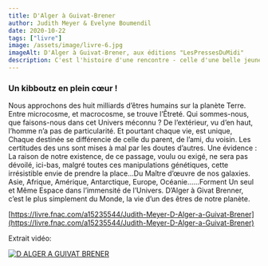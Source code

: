 ```yaml
---
title: D'Alger à Guivat-Brener
author: Judith Meyer & Evelyne Boumendil
date: 2020-10-22
tags: ["livre"]
image: /assets/image/livre-6.jpg
imageAlt: D'Alger à Guivat-Brener, aux éditions "LesPressesDuMidi"
description: C'est l'histoire d'une rencontre - celle d'une belle jeune femme qu'on a, un temps, nommé rappatriée d'Algérie, avec le kibboutz de ses rêves d'antan. Ils se sont vus, adoptés, aimés. C'est aussi le récit d'un retour. Les années ont passées, mais, c'est au kibboutz que les valises se sont définitivement posées. La volonté de cette femme, Evelyne Rahel, a permis le bonheur d'une famille.
---
```


### Un kibboutz en plein cœur !

Nous approchons des huit milliards d’êtres humains sur la planète Terre. Entre microcosme, et macrocosme, se trouve l’Êtreté. Qui sommes-nous, que faisons-nous dans cet Univers méconnu ?
De l’extérieur, vu d’en haut, l’homme n’a pas de particularité. Et pourtant chaque vie, est unique, Chaque destinée se différencie de celle du parent, de l’ami, du voisin. Les certitudes des uns sont mises à mal par les doutes d’autres.
Une évidence : La raison de notre existence, de ce passage, voulu ou exigé, ne sera pas dévoilé, ici-bas, malgré toutes ces manipulations génétiques, cette irrésistible envie de prendre la place…Du Maître d’œuvre de nos galaxies.
Asie, Afrique, Amérique, Antarctique, Europe, Océanie……Forment Un seul et Même Espace dans l’immensité de l’Univers. 
D’Alger à Givat Brenner, c’est le plus simplement du Monde, la vie d’un des êtres de notre planète.

[https://livre.fnac.com/a15235544/Judith-Meyer-D-Alger-a-Guivat-Brener](https://livre.fnac.com/a15235544/Judith-Meyer-D-Alger-a-Guivat-Brener)

Extrait vidéo:

[![D ALGER A GUIVAT BRENER](https://img.youtube.com/vi/JhQKhhu93X0/0.jpg)](https://www.youtube.com/watch?v=JhQKhhu93X0)
